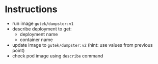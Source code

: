# Instructions

- run image `gutek/dumpster:v1`
- describe deployment to get:
  - deployment name
  - container name
- update image to `gutek/dumpster:v2` (hint: use values from previous point)
- check pod image using `describe` command